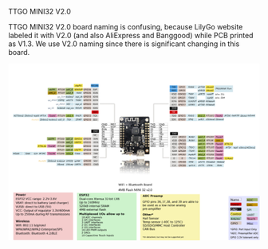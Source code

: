 TTGO MINI32 V2.0

TTGO MINI32 V2.0 board naming is confusing, because LilyGo website labeled it with V2.0 (and also AliExpress and Banggood) while PCB printed as V1.3. We use V2.0 naming since there is significant changing in this board.

<img src="https://github.com/kotakomputer/TTGO-MINI32-V2.0/blob/master/TTGO%20MINI32%20V2.0.jpg" />
